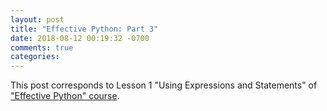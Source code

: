 ```yaml
---
layout: post
title: "Effective Python: Part 3"
date: 2018-08-12 00:19:32 -0700
comments: true
categories: 
---
```


This post corresponds to Lesson 1 "Using Expressions and Statements" of ["Effective Python" course](https://www.safaribooksonline.com/videos/effective-python/9780134175249).

<!--more-->
